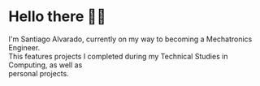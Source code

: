 # Hello there 👋😴

I'm Santiago Alvarado, currently on my way to becoming a Mechatronics Engineer.\
This features projects I completed during my Technical Studies in Computing, as well as \
personal projects.


